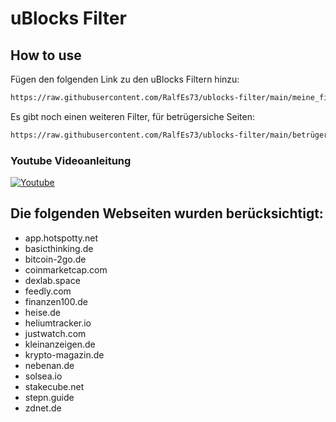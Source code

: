 # uBlocks Filter
## How to use
Fügen den folgenden Link zu den uBlocks Filtern hinzu:

```sh
https://raw.githubusercontent.com/RalfEs73/ublocks-filter/main/meine_filter.txt
```

Es gibt noch einen weiteren Filter, für betrügersiche Seiten:

```sh
https://raw.githubusercontent.com/RalfEs73/ublocks-filter/main/betrügerische_seiten.txt
```

### Youtube Videoanleitung
[![Youtube](https://img.youtube.com/vi/qT_rit7xd-k/0.jpg)](https://www.youtube.com/watch?v=qT_rit7xd-k)


## Die folgenden Webseiten wurden berücksichtigt:
* app.hotspotty.net
* basicthinking.de
* bitcoin-2go.de
* coinmarketcap.com
* dexlab.space
* feedly.com
* finanzen100.de
* heise.de
* heliumtracker.io
* justwatch.com
* kleinanzeigen.de
* krypto-magazin.de
* nebenan.de
* solsea.io
* stakecube.net
* stepn.guide
* zdnet.de

